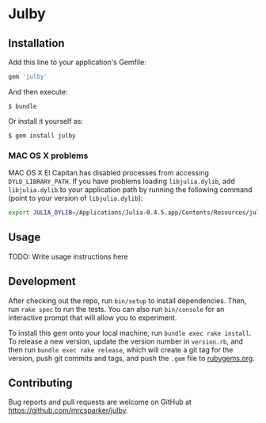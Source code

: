 # Julby


## Installation

Add this line to your application's Gemfile:

```ruby
gem 'julby'
```

And then execute:

    $ bundle

Or install it yourself as:

    $ gem install julby

### MAC OS X problems

MAC OS X El Capitan has disabled processes from accessing `DYLD_LIBRARY_PATH`.  If you have problems loading `libjulia.dylib`, add `libjulia.dylib` to your application path by running the following command (point to your version of `libjulia.dylib`):

```bash
export JULIA_DYLIB=/Applications/Julia-0.4.5.app/Contents/Resources/julia/lib/julia/libjulia.dylib
```

## Usage

TODO: Write usage instructions here

## Development

After checking out the repo, run `bin/setup` to install dependencies. Then, run `rake spec` to run the tests. You can also run `bin/console` for an interactive prompt that will allow you to experiment.

To install this gem onto your local machine, run `bundle exec rake install`. To release a new version, update the version number in `version.rb`, and then run `bundle exec rake release`, which will create a git tag for the version, push git commits and tags, and push the `.gem` file to [rubygems.org](https://rubygems.org).

## Contributing

Bug reports and pull requests are welcome on GitHub at https://github.com/mrcsparker/julby.

